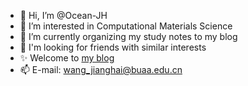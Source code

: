 - 👋 Hi, I’m @Ocean-JH
- 👀 I’m interested in Computational Materials Science
- 🌱 I’m currently organizing my study notes to my blog
- 💞️ I'm looking for friends with similar interests
- ✨ Welcome to [my blog](https://ocean-jh.github.io/)
- 📫 E-mail: wang_jianghai@buaa.edu.cn

<!---
Ocean-JH/Ocean-JH is a ✨ special ✨ repository because its `README.md` (this file) appears on your GitHub profile.
You can click the Preview link to take a look at your changes.
--->
